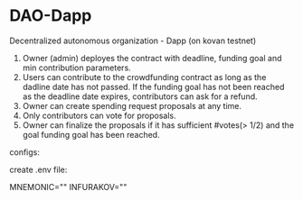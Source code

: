 # DAO-Dapp
Decentralized autonomous organization - Dapp (on kovan testnet)
1. Owner (admin) deployes the contract with deadline, funding goal and min contribution parameters.
2. Users can contribute to the crowdfunding contract as long as the dadline date has not passed.
If the funding goal has not been reached as the deadline date expires, contributors can ask for a refund.
3. Owner can create spending request proposals at any time.
4. Only contributors can vote for proposals.
5. Owner can finalize the proposals if it has sufficient #votes(> 1/2) and the goal funding goal has been reached.

configs:

create .env file:

MNEMONIC=""
INFURAKOV=""
